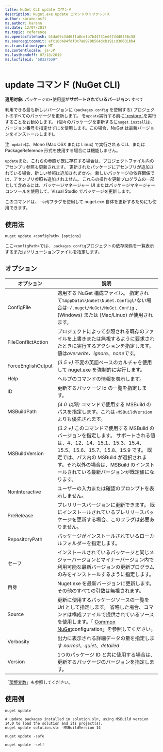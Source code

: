 ```yaml
---
title: NuGet CLI update コマンド
description: Nuget.exe update コマンドのリファレンス
author: karann-msft
ms.author: karann
ms.date: 12/07/2017
ms.topic: reference
ms.openlocfilehash: b5da09c3dd6ffa0ce1b7b44731ed67ddd0336c58
ms.sourcegitcommit: efc18d484fdf0c7a8979b564dcb191c030601bb4
ms.translationtype: MT
ms.contentlocale: ja-JP
ms.lasthandoff: 07/18/2019
ms.locfileid: "68327509"
---
```

# <a name="update-command-nuget-cli"></a>update コマンド (NuGet CLI)

**適用対象:** パッケージの&bullet;使用量が**サポートされているバージョン:** すべて

利用できる最も新しいバージョンに (`packages.config` を使用する) プロジェクトのすべてのパッケージを更新します。 を`update`実行する前に[' restore '](cli-ref-restore.md)を実行することをお勧めします。 (個々のパッケージを更新するに[`nuget install`](cli-ref-install.md)は、バージョン番号を指定せずにを使用します。この場合、NuGet は最新バージョンをインストールします)。

注: `update`は、Mono (Mac OSX または Linux) で実行される CLI、または PackageReference 形式を使用する場合には機能しません。

`update`また、これらの参照が既に存在する場合は、プロジェクトファイル内のアセンブリ参照も更新されます。 更新されたパッケージにアセンブリが追加されている場合、新しい参照は追加され*ません*。 新しいパッケージの依存関係では、アセンブリ参照も追加されません。 これらの操作を更新プログラムの一部として含めるには、パッケージマネージャー UI またはパッケージマネージャーコンソールを使用して、Visual Studio でパッケージを更新します。

このコマンドは、 *-self*フラグを使用して nuget.exe 自体を更新するためにも使用できます。

## <a name="usage"></a>使用法

```cli
nuget update <configPath> [options]
```

ここ`<configPath>`では、 `packages.config`プロジェクトの依存関係を一覧表示するまたはソリューションファイルを指定します。

## <a name="options"></a>オプション

| オプション | 説明 |
| --- | --- |
| ConfigFile | 適用する NuGet 構成ファイル。 指定されて`%AppData%\NuGet\NuGet.Config`いない場合は`~/.nuget/NuGet/NuGet.Config` 、(Windows) または (Mac/Linux) が使用されます。|
| FileConflictAction | プロジェクトによって参照される既存のファイルを上書きまたは無視するように要求されたときに実行するアクションを指定します。 値は*overwrite、ignore、none*です。 |
| ForceEnglishOutput | *(3.5 +)* 不変の英語ベースのカルチャを使用して nuget.exe を強制的に実行します。 |
| Help | ヘルプのコマンドの情報を表示します。 |
| ID | 更新するパッケージ Id の一覧を指定します。 |
| MSBuildPath | *(4.0 以降)* コマンドで使用する MSBuild のパスを指定します。これは`-MSBuildVersion`よりも優先されます。 |
| MSBuildVersion | *(3.2 +)* このコマンドで使用する MSBuild のバージョンを指定します。 サポートされる値は、4、12、14、15.1、15.3、15.4、15.5、15.6、15.7、15.8、15.9 です。 既定では、パス内の MSBuild が選択されます。それ以外の場合は、MSBuild のインストールされている最新バージョンが既定値になります。 |
| NonInteractive | ユーザーの入力または確認のプロンプトを表示しません。 |
| PreRelease | プレリリースバージョンに更新できます。 既にインストールされているプレリリースパッケージを更新する場合、このフラグは必要ありません。 |
| RepositoryPath | パッケージがインストールされているローカルフォルダーを指定します。 |
| セーフ | インストールされているパッケージと同じメジャーバージョンとマイナーバージョン内で利用可能な最新バージョンの更新プログラムのみをインストールするように指定します。 |
| 自身 | Nuget.exe を最新バージョンに更新します。その他のすべての引数は無視されます。 |
| Source | 更新に使用するパッケージソースの一覧を Url として指定します。 省略した場合、コマンドは構成ファイルで提供されているソースを使用します。「 [Common NuGet](../../consume-packages/configuring-nuget-behavior.md)configuration」を参照してください。 |
| Verbosity | 出力に表示される詳細データの量を指定します:*normal*、*quiet*、*detailed* |
| Version | 1つのパッケージ ID と共に使用する場合は、更新するパッケージのバージョンを指定します。 |

「[環境変数](cli-ref-environment-variables.md)」も参照してください。

## <a name="examples"></a>使用例

```cli
nuget update

# update packages installed in solution.sln, using MSBuild version 14.0 to load the solution and its project(s).
nuget update solution.sln -MSBuildVersion 14

nuget update -safe

nuget update -self
```
